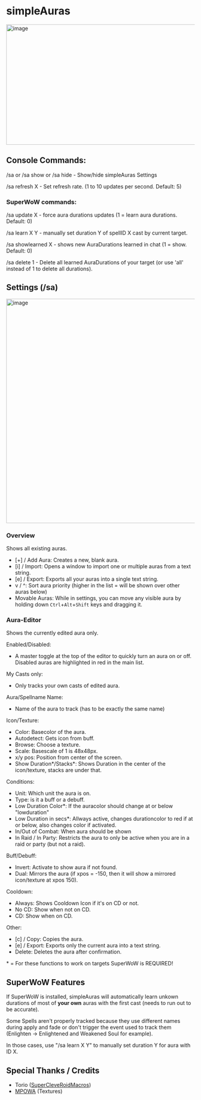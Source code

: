 # simpleAuras


<img width="508" height="322" alt="image" src="https://github.com/user-attachments/assets/15338563-4fbd-454c-9609-3d95f0214cc0" />


## Console Commands:
/sa or /sa show or /sa hide - Show/hide simpleAuras Settings

/sa refresh X - Set refresh rate. (1 to 10 updates per second. Default: 5)

### SuperWoW commands:
/sa update X - force aura durations updates (1 = learn aura durations. Default: 0)

/sa learn X Y - manually set duration Y of spellID X cast by current target.

/sa showlearned X - shows new AuraDurations learned in chat (1 = show. Default: 0)

/sa delete 1 - Delete all learned AuraDurations of your target (or use 'all' instead of 1 to delete all durations).


## Settings (/sa)
<img width="814" height="600" alt="image" src="https://github.com/user-attachments/assets/8f27947f-8477-41ec-8507-e41ec7af0008" />


### Overview
Shows all existing auras.

- [+] / Add Aura: Creates a new, blank aura.
- [i] / Import: Opens a window to import one or multiple auras from a text string.
- [e] / Export: Exports all your auras into a single text string.
- v / ^: Sort aura priority (higher in the list = will be shown over other auras below)
- Movable Auras: While in settings, you can move any visible aura by holding down `Ctrl`+`Alt`+`Shift` keys and dragging it.


### Aura-Editor
Shows the currently edited aura only.

Enabled/Disabled:
- A master toggle at the top of the editor to quickly turn an aura on or off. Disabled auras are highlighted in red in the main list.

My Casts only:
- Only tracks your own casts of edited aura.

Aura/Spellname Name:
- Name of the aura to track (has to be exactly the same name)


Icon/Texture:
- Color: Basecolor of the aura.
- Autodetect: Gets icon from buff.
- Browse: Choose a texture.
- Scale: Basescale of 1 is 48x48px.
- x/y pos: Position from center of the screen.
- Show Duration*/Stacks*: Shows Duration in the center of the icon/texture, stacks are under that.


Conditions:
- Unit: Which unit the aura is on.
- Type: is it a buff or a debuff.
- Low Duration Color*: If the auracolor should change at or below "lowduration"
- Low Duration in secs*: Allways active, changes durationcolor to red if at or below, also changes color if activated.
- In/Out of Combat: When aura should be shown
- In Raid / In Party: Restricts the aura to only be active when you are in a raid or party (but not a raid).

Buff/Debuff:
- Invert: Activate to show aura if not found.
- Dual: Mirrors the aura (if xpos = -150, then it will show a mirrored icon/texture at xpos 150).

Cooldown:
- Always: Shows Cooldown Icon if it's on CD or not.
- No CD: Show when not on CD.
- CD: Show when on CD.


Other:
- [c] / Copy: Copies the aura.
- [e] / Export: Exports only the current aura into a text string.
- Delete: Deletes the aura after confirmation.

\* = For these functions to work on targets SuperWoW is REQUIRED!


## SuperWoW Features
If SuperWoW is installed, simpleAuras will automatically learn unkown durations of most of **your own** auras with the first cast (needs to run out to be accurate).

Some Spells aren't properly tracked because they use different names during apply and fade or don't trigger the event used to track them (Enlighten -> Enlightened and Weakened Soul for example).

In those cases, use "/sa learn X Y" to manually set duration Y for aura with ID X.


## Special Thanks / Credits
- Torio ([SuperCleveRoidMacros](https://github.com/jrc13245/SuperCleveRoidMacros))
- [MPOWA](https://github.com/MarcelineVQ/ModifiedPowerAuras) (Textures)
